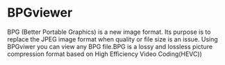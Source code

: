BPGviewer
=========

BPG (Better Portable Graphics) is a new image format. Its purpose is to replace the JPEG image format when quality or file size is an issue.
Using BPGviwer you can view any BPG file.BPG is a lossy and lossless picture compression format based on High Efficiency Video Coding(HEVC))
